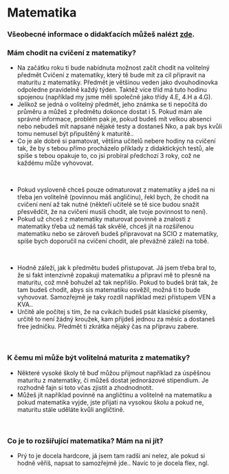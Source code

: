 # Matematika

### Všeobecné informace o didakťacích můžeš nalézt [zde](../FaQ/DIDAKTICKE.md).

### Mám chodit na cvičení z matematiky?
- Na začátku roku ti bude nabídnuta možnost začít chodit na volitelný předmět Cvičení z matematiky, který tě bude mít za cíl připravit na maturitu z matematiky. Předmět je většinou veden jako dvouhodinovka odpoledne pravidelně každý týden. Taktéž více tříd má tuto hodinu spojenou (například my jsme měli společně jako třídy 4.E, 4.H a 4.G).
- Jelikož se jedná o volitelný předmět, jeho známka se ti nepočítá do průměru a můžeš z předmětu dokonce dostat i 5. Pokud mám ale správné informace, problém pak je, pokud budeš mít velkou absenci nebo nebudeš mít napsané nějaké testy a dostaneš Nko, a pak bys kvůli tomu nemusel být připuštěný k maturitě..
- Co je ale dobré si pamatovat, většina učitelů nebere hodiny na cvičení tak, že by s tebou přímo procházelo příklady z didaktických testů, ale spíše s tebou opakuje to, co jsi probíral předchozí 3 roky, což ne každému může vyhovovat.

<br>

- Pokud vysloveně chceš pouze odmaturovat z matematiky a jdeš na ni třeba jen volitelně (povinnou máš angličinu), řekl bych, že chodit na cvičení není až tak nutné (někteří učitelé se tě sice budou snažit přesvědčit, že na cvičení musíš chodit, ale tvoje povinnost to není).
- Pokud už chceš z matematiky maturovat povinně a znalosti z matematiky třeba už nemáš tak skvělé, chceš jít na rozšířenou matematiku nebo se zároveň budeš připravovat na SCIO z matematiky, spíše bych doporučil na cvičení chodit, ale převážně záleží na tobě.

<br>

- Hodně záleží, jak k předmětu budeš přistupovat. Já jsem třeba bral to, že si fakt intenzivně zopakuji matematiku a připraví mě to přesně na maturitu, což mně bohužel až tak nepřišlo. Pokud to budeš brát tak, že tam budeš chodit, abys sis matematiku osvěžil, možná ti to bude vyhovovat. Samozřejmě je taky rozdíl například mezi přístupem VEN a KVA..
- Určitě ale počítej s tím, že na cvikách budeš psát klasické písemky, určitě to není žádný kroužek, kam přijdeš jednou za měsíc a dostaneš free jedničku. Předmět ti zkrátka nějaký čas na přípravu zabere.

<br>

### K čemu mi může být volitelná maturita z matematiky?
- Některé vysoké školy tě buď můžou přijmout například za úspěšnou maturitu z matematiky, či můžeš dostat jednorázové stipendium. Je rozhodně fajn si toto včas zjistit a zhodnodnotit.
- Můžeš jít například povinně na angličtinu a volitelně na matematiku a pokud matematika vyjde, jste přijati na vysokou školu a pokud ne, maturitu stále uděláte kvůli angličtině.

<br>

### Co je to rozšiřující matematika? Mám na ni jít?
- Prý to je docela hardcore, já jsem tam radši ani nelez, ale pokud si hodně věříš, napsat to samozřejmě jde.. Navíc to je docela flex, ngl.